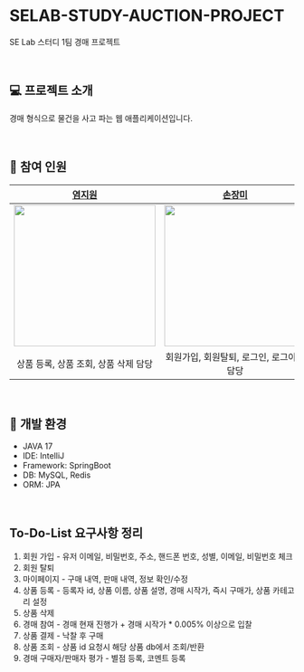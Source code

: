 # SELAB-STUDY-AUCTION-PROJECT
SE Lab 스터디 1팀 경매 프로젝트

<br>

## 💻 프로젝트 소개
경매 형식으로 물건을 사고 파는 웹 애플리케이션입니다.

<br>

## 🙆 참여 인원

|     [염지원](https://github.com/xx10222)     |    [손장미](https://github.com/sonrose)     |     [황인준](https://github.com/InJun2)      | 
| :-----------------------------------: | :-----------------: | :----------------: |
| <img src="https://avatars.githubusercontent.com/u/79418036?v=4" width="250"/> |<img src="https://avatars.githubusercontent.com/u/71416769?v=4" width="250"/> |<img src="https://avatars.githubusercontent.com/u/50690859?v=4" width="250"/> |
|상품 등록, 상품 조회, 상품 삭제 담당|회원가입, 회원탈퇴, 로그인, 로그아웃 담당|경매 참여, 경매 참여자 평가 담당|

<br>

## 🔨 개발 환경
- JAVA 17
- IDE: IntelliJ
- Framework: SpringBoot
- DB: MySQL, Redis
- ORM: JPA

<br>

## To-Do-List 요구사항 정리
1. 회원 가입 - 유저 이메일, 비밀번호, 주소, 핸드폰 번호, 성별, 이메일, 비밀번호 체크
2. 회원 탈퇴
3. 마이페이지 - 구매 내역, 판매  내역, 정보 확인/수정
4. 상품 등록 - 등록자 id, 상품 이름, 상품 설명, 경매 시작가, 즉시 구매가, 상품 카테고리 설정
5. 상품 삭제
6. 경매 참여 - 경매 현재 진행가 + 경매 시작가 * 0.005% 이상으로 입찰
7. 상품 결제 - 낙찰 후 구매
8. 상품 조회 - 상품 id 요청시 해당 상품 db에서 조회/반환
9. 경매 구매자/판매자 평가 - 별점 등록, 코멘트 등록
